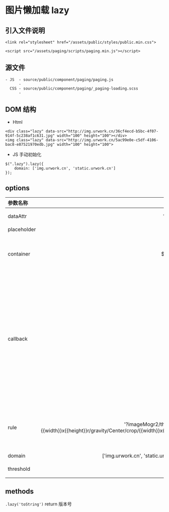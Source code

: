 # 图片懒加载 lazy

## 引入文件说明

```
<link rel="stylesheet" href="/assets/public/styles/public.min.css">

<script src="/assets/paging/scripts/paging.min.js"></script>
```

## 源文件

```
- JS  - source/public/component/paging/paging.js
      -
  CSS - source/public/component/paging/_paging-loading.scss
      -
```

## DOM 结构

- Html

```
<div class="lazy" data-src="http://img.urwork.cn/36cf4ecd-b5bc-4f07-914f-5c238af1c631.jpg" width="100" height="100"></div>
<img class="lazy" data-src="http://img.urwork.cn/5ac99e0e-c5df-4106-bac8-e87521970edb.jpg" width="100" height="100">
```

- JS 手动初始化

```
$(".lazy").lazy({
    domain: ['img.urwork.cn', 'static.urwork.cn']
});
```

## options

参数名称        |                                                                                     默认值 | 作用
:---------- | --------------------------------------------------------------------------------------: | :----------------------------------------------------------------------------------------------------
dataAttr    |                                                                              'data-src' | 获取元素加载地址的属性名
placeholder |                                                                                    null | 占位图
container   |                                                                              \$(window) | 滚动的容器。默认为$(window)，也就是默认的网页滚动。
callback    |                                                                                  $.noop | 回调。元素动态加载完毕后执行的回调函数。其中回调函数的上下文this就是当前DOM元素。注意：如果无法获取元素加载地址，则不执行动态加载，但是会触发回调。在某些需求下，您可以缺省url值，仅仅触发回调。
rule        | '?imageMogr2/thumbnail/!{{width}}x{{height}}r/gravity/Center/crop/{{width}}x{{height}}' | 图片处理规则，其中{{width}}为图片宽，触发resize事件时也需改变。
domain      |                                                   ['img.urwork.cn', 'static.urwork.cn'] | 地址域名
threshold   |                                                                                     200 | 距离200px开始加载

## methods

`.lazy('toString')` return 版本号

 
